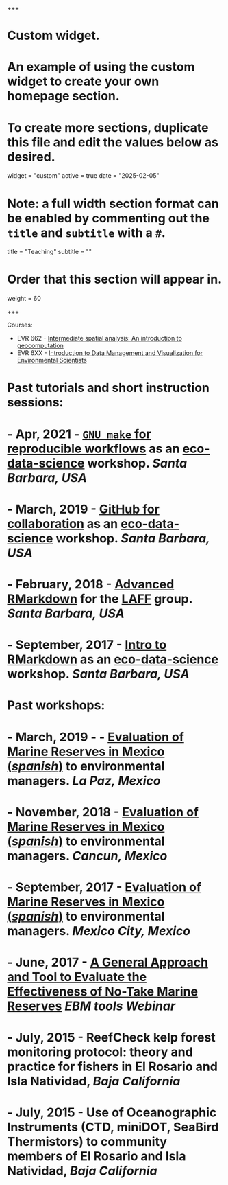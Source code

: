 +++
# Custom widget.
# An example of using the custom widget to create your own homepage section.
# To create more sections, duplicate this file and edit the values below as desired.
widget = "custom"
active = true
date = "2025-02-05"

# Note: a full width section format can be enabled by commenting out the `title` and `subtitle` with a `#`.
title = "Teaching"
subtitle = ""

# Order that this section will appear in.
weight = 60

+++

Courses:

- EVR 662 - [Intermediate spatial analysis: An introduction to geocomputation](https://jcvdav.github.io/EVR_662/)
- EVR 6XX - [Introduction to Data Management and Visualization for Environmental Scientists]()

# Past tutorials and short instruction sessions:
# 
# - Apr, 2021 - [**`GNU make` for reproducible workflows**](https://github.com/jcvdav/make_tutorial) as an [eco-data-science](https://eco-data-science.github.io/) workshop. *Santa Barbara, USA*
# - March, 2019 - [**GitHub for collaboration**](https://github.com/jcvdav/GitHubCollab) as an  [eco-data-science](https://eco-data-science.github.io/) workshop. *Santa Barbara, USA*
# - February, 2018 - [**Advanced RMarkdown**](https://github.com/jcvdav/LAFF_R) for the [LAFF](http://www.laff.bren.ucsb.edu) group. *Santa Barbara, USA*
# - September, 2017 - [**Intro to RMarkdown**](https://jcvdav.github.io/intro2Rmd/) as an [eco-data-science](https://eco-data-science.github.io/) workshop. *Santa Barbara, USA*
# 
# Past workshops:
# 
# - March, 2019 -  - [**Evaluation of Marine Reserves in Mexico** (*spanish*)](https://jcvdav.github.io/curso_marea/) to environmental managers. *La Paz, Mexico*
# - November, 2018 - [**Evaluation of Marine Reserves in Mexico** (*spanish*)](https://jcvdav.github.io/curso_marea/) to environmental managers. *Cancun, Mexico*
# - September, 2017 - [**Evaluation of Marine Reserves in Mexico** (*spanish*)](https://jcvdav.github.io/CursoMAREA/) to environmental managers. *Mexico City, Mexico*
# - June, 2017 - [**A General Approach and Tool to Evaluate the Effectiveness of No-Take Marine Reserves**](https://www.openchannels.org/webinars/2017/general-approach-and-tool-evaluate-effectiveness-no-take-marine-reserves) *EBM tools Webinar*
# - July, 2015 - **ReefCheck kelp forest monitoring protocol: theory and practice** for fishers in El Rosario and Isla Natividad, *Baja California*
# - July, 2015 - **Use of Oceanographic Instruments (CTD, miniDOT, SeaBird Thermistors)** to community members of El Rosario and Isla Natividad, *Baja California*

